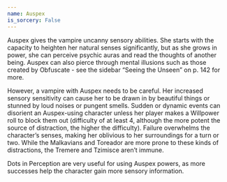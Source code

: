 ```yaml
---
name: Auspex
is_sorcery: False
---
```


Auspex gives the vampire uncanny sensory abilities. She starts with the capacity to heighten her natural senses significantly, but as she grows in power, she can perceive psychic auras and read the thoughts of another being. Auspex can also pierce through mental illusions such as those created by Obfuscate - see the sidebar “Seeing the Unseen” on p. 142 for more.

However, a vampire with Auspex needs to be careful. Her increased sensory sensitivity can cause her to be drawn in by beautiful things or stunned by loud noises or pungent smells. Sudden or dynamic events can disorient an Auspex-using character unless her player makes a Willpower roll to block them out (difficulty of at least 4, although the more potent the source of distraction, the higher the difficulty). Failure overwhelms the character’s senses, making her oblivious to her surroundings for a turn or two. While the Malkavians and Toreador are more prone to these kinds of distractions, the Tremere and Tzimisce aren’t immune.

Dots in Perception are very useful for using Auspex powers, as more successes help the character gain more sensory information.
